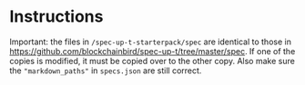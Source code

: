 # Instructions

Important: the files in `/spec-up-t-starterpack/spec` are identical to those in https://github.com/blockchainbird/spec-up-t/tree/master/spec. If one of the copies is modified, it must be copied over to the other copy. Also make sure the `"markdown_paths"` in `specs.json` are still correct.
